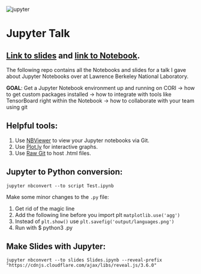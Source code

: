 ![jupyter](https://jupyter.org/assets/try/jupyter.png "Jupyter")

# Jupyter Talk

## [Link to slides](https://cdn.rawgit.com/shahzeb1/jupyter-talk/868c561e/Slides.slides.html) and [link to Notebook](https://nbviewer.jupyter.org/github/shahzeb1/jupyter-talk/blob/7c4c28aa59485bd41bd2684dffc7114d10dac335/Walkthrough.ipynb).

The following repo contains all the Notebooks and slides for a talk I gave about Jupyter Notebooks over at Lawrence Berkeley National Laboratory.

**GOAL**: Get a Jupyter Notebook environment up and running on CORI → how to get custom packages installed → how to integrate with tools like TensorBoard right within the Notebook → how to collaborate with your team using git

## Helpful tools:

1. Use [NBViewer](https://plot.ly/python/ipython-notebook-tutorial/) to view your Jupyter notebooks via Git.
2. Use [Plot.ly](https://plot.ly/python/ipython-notebook-tutorial/) for interactive graphs.
3. Use [Raw Git](http://rawgit.com/) to host .html files.

## Jupyter to Python conversion:

```
jupyter nbconvert --to script Test.ipynb
```

Make some minor changes to the `.py` file:

1. Get rid of the magic line
2. Add the following line before you import plt `matplotlib.use('agg')`
3. Instead of `plt.show()` use `plt.savefig('output/languages.png')`
4. Run with $ python3 <file>.py

## Make Slides with Jupyter:

```
jupyter nbconvert --to slides Slides.ipynb --reveal-prefix "https://cdnjs.cloudflare.com/ajax/libs/reveal.js/3.6.0"
```